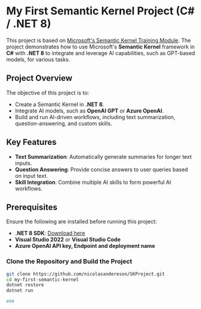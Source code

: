 # My First Semantic Kernel Project (C# / .NET 8)

This project is based on [Microsoft's Semantic Kernel Training Module](https://learn.microsoft.com/en-us/training/modules/build-your-kernel/). The project demonstrates how to use Microsoft's **Semantic Kernel** framework in **C#** with **.NET 8** to integrate and leverage AI capabilities, such as GPT-based models, for various tasks.

## Project Overview

The objective of this project is to:
- Create a Semantic Kernel in **.NET 8**.
- Integrate AI models, such as **OpenAI GPT** or **Azure OpenAI**.
- Build and run AI-driven workflows, including text summarization, question-answering, and custom skills.

## Key Features

- **Text Summarization**: Automatically generate summaries for longer text inputs.
- **Question Answering**: Provide concise answers to user queries based on input text.
- **Skill Integration**: Combine multiple AI skills to form powerful AI workflows.
  
## Prerequisites

Ensure the following are installed before running this project:

- **.NET 8 SDK**: [Download here](https://dotnet.microsoft.com/en-us/download/dotnet/8.0)
- **Visual Studio 2022** or **Visual Studio Code**
- **Azure OpenAI API key, Endpoint and deployment name**



### Clone the Repository and Build the Project
```bash
git clone https://github.com/nicolasandereson/SKProject.git
cd my-first-semantic-kernel
dotnet restore
dotnet run

###